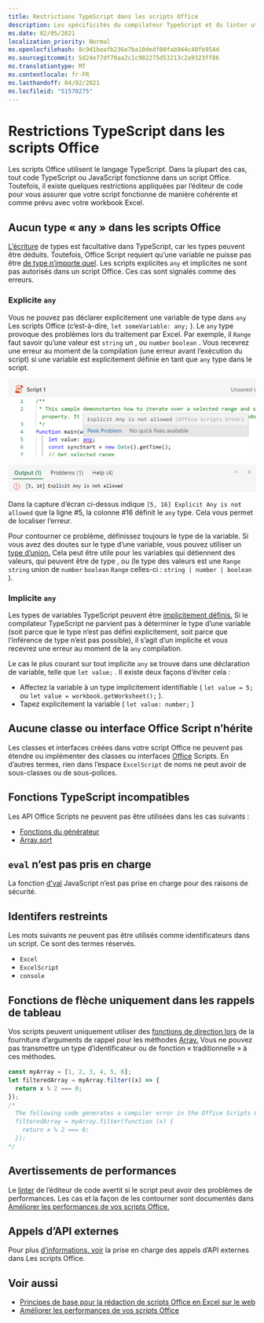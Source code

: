 ```yaml
---
title: Restrictions TypeScript dans les scripts Office
description: Les spécificités du compilateur TypeScript et du linter utilisés par l’éditeur de code de scripts Office.
ms.date: 02/05/2021
localization_priority: Normal
ms.openlocfilehash: 8c9d1beafb236e7ba10dedf00fab944c40fb954d
ms.sourcegitcommit: 5d24e77df70aa2c1c982275d53213c2a9323ff86
ms.translationtype: MT
ms.contentlocale: fr-FR
ms.lasthandoff: 04/02/2021
ms.locfileid: "51570275"
---
```

# <a name="typescript-restrictions-in-office-scripts"></a>Restrictions TypeScript dans les scripts Office

Les scripts Office utilisent le langage TypeScript. Dans la plupart des cas, tout code TypeScript ou JavaScript fonctionne dans un script Office. Toutefois, il existe quelques restrictions appliquées par l’éditeur de code pour vous assurer que votre script fonctionne de manière cohérente et comme prévu avec votre workbook Excel.

## <a name="no-any-type-in-office-scripts"></a>Aucun type « any » dans les scripts Office

[L’écriture](https://www.typescriptlang.org/docs/handbook/typescript-in-5-minutes.html) de types est facultative dans TypeScript, car les types peuvent être déduits. Toutefois, Office Script requiert qu’une variable ne puisse pas être [de type n’importe quel](https://www.typescriptlang.org/docs/handbook/basic-types.html#any). Les scripts explicites `any` et implicites ne sont pas autorisés dans un script Office. Ces cas sont signalés comme des erreurs.

### <a name="explicit-any"></a>Explicite `any`

Vous ne pouvez pas déclarer explicitement une variable de type dans `any` Les scripts Office (c’est-à-dire, `let someVariable: any;` ). Le `any` type provoque des problèmes lors du traitement par Excel. Par exemple, il `Range` faut savoir qu’une valeur est `string` un , ou `number` `boolean` . Vous recevrez une erreur au moment de la compilation (une erreur avant l’exécution du script) si une variable est explicitement définie en tant que `any` type dans le script.

![Message explicite dans le texte de pointeur de l’éditeur de code](../images/explicit-any-editor-message.png)

![Erreur explicite dans la fenêtre de console](../images/explicit-any-error-message.png)

Dans la capture d’écran ci-dessus indique `[5, 16] Explicit Any is not allowed` que la ligne #5, la colonne #16 définit le `any` type. Cela vous permet de localiser l’erreur.

Pour contourner ce problème, définissez toujours le type de la variable. Si vous avez des doutes sur le type d’une variable, vous pouvez utiliser un [type d’union.](https://www.typescriptlang.org/docs/handbook/unions-and-intersections.html) Cela peut être utile pour les variables qui détiennent des valeurs, qui peuvent être de type , ou (le type des valeurs est une `Range` `string` union de `number` `boolean` `Range` celles-ci : `string | number | boolean` ).

### <a name="implicit-any"></a>Implicite `any`

Les types de variables TypeScript peuvent être [implicitement définis.](https://www.typescriptlang.org/docs/handbook/type-inference.html) Si le compilateur TypeScript ne parvient pas à déterminer le type d’une variable (soit parce que le type n’est pas défini explicitement, soit parce que l’inférence de type n’est pas possible), il s’agit d’un implicite et vous recevrez une erreur au moment de la `any` compilation.

Le cas le plus courant sur tout implicite `any` se trouve dans une déclaration de variable, telle que `let value;` . Il existe deux façons d’éviter cela :

* Affectez la variable à un type implicitement identifiable ( `let value = 5;` ou `let value = workbook.getWorksheet();` ).
* Tapez explicitement la variable ( `let value: number;` )

## <a name="no-inheriting-office-script-classes-or-interfaces"></a>Aucune classe ou interface Office Script n’hérite

Les classes et interfaces créées dans votre script Office ne peuvent pas étendre ou implémenter des classes ou interfaces [Office](https://www.typescriptlang.org/docs/handbook/classes.html#inheritance) Scripts. En d’autres termes, rien dans l’espace `ExcelScript` de noms ne peut avoir de sous-classes ou de sous-polices.

## <a name="incompatible-typescript-functions"></a>Fonctions TypeScript incompatibles

Les API Office Scripts ne peuvent pas être utilisées dans les cas suivants :

* [Fonctions du générateur](https://developer.mozilla.org/docs/Web/JavaScript/Guide/Iterators_and_Generators#generator_functions)
* [Array.sort](https://developer.mozilla.org/docs/Web/JavaScript/Reference/Global_Objects/Array/sort)

## <a name="eval-is-not-supported"></a>`eval` n’est pas pris en charge

La fonction [d’val](https://developer.mozilla.org/docs/Web/JavaScript/Reference/Global_Objects/eval) JavaScript n’est pas prise en charge pour des raisons de sécurité.

## <a name="restricted-identifers"></a>Identifers restreints

Les mots suivants ne peuvent pas être utilisés comme identificateurs dans un script. Ce sont des termes réservés.

* `Excel`
* `ExcelScript`
* `console`

## <a name="only-arrow-functions-in-array-callbacks"></a>Fonctions de flèche uniquement dans les rappels de tableau

Vos scripts peuvent uniquement utiliser des [fonctions de direction lors](https://developer.mozilla.org/docs/Web/JavaScript/Reference/Functions/Arrow_functions) de la fourniture d’arguments de rappel pour les méthodes [Array.](https://developer.mozilla.org/docs/Web/JavaScript/Reference/Global_Objects/Array) Vous ne pouvez pas transmettre un type d’identificateur ou de fonction « traditionnelle » à ces méthodes.

```TypeScript
const myArray = [1, 2, 3, 4, 5, 6];
let filteredArray = myArray.filter((x) => {
  return x % 2 === 0;
});
/*
  The following code generates a compiler error in the Office Scripts Code Editor.
  filteredArray = myArray.filter(function (x) {
    return x % 2 === 0;
  });
*/
```

## <a name="performance-warnings"></a>Avertissements de performances

Le [linter](https://wikipedia.org/wiki/Lint_(software)) de l’éditeur de code avertit si le script peut avoir des problèmes de performances. Les cas et la façon de les contourner sont documentés dans [Améliorer les performances de vos scripts Office.](web-client-performance.md)

## <a name="external-api-calls"></a>Appels d’API externes

Pour plus [d’informations, voir](external-calls.md) la prise en charge des appels d’API externes dans Les scripts Office.

## <a name="see-also"></a>Voir aussi

* [Principes de base pour la rédaction de scripts Office en Excel sur le web](scripting-fundamentals.md)
* [Améliorer les performances de vos scripts Office](web-client-performance.md)
